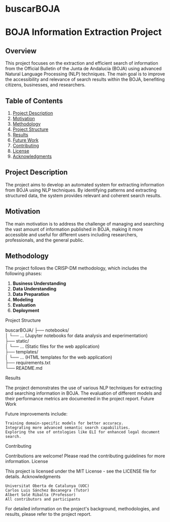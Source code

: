 # buscarBOJA
# BOJA Information Extraction Project

## Overview

This project focuses on the extraction and efficient search of information from the Official Bulletin of the Junta de Andalucía (BOJA) using advanced Natural Language Processing (NLP) techniques. The main goal is to improve the accessibility and relevance of search results within the BOJA, benefiting citizens, businesses, and researchers.

## Table of Contents
1. [Project Description](#project-description)
2. [Motivation](#motivation)
3. [Methodology](#methodology)
4. [Project Structure](#project-structure)
5. [Results](#results)
6. [Future Work](#future-work)
7. [Contributing](#contributing)
8. [License](#license)
9. [Acknowledgments](#acknowledgments)

## Project Description

The project aims to develop an automated system for extracting information from BOJA using NLP techniques. By identifying patterns and extracting structured data, the system provides relevant and coherent search results.

## Motivation

The main motivation is to address the challenge of managing and searching the vast amount of information published in BOJA, making it more accessible and useful for different users including researchers, professionals, and the general public.

## Methodology

The project follows the CRISP-DM methodology, which includes the following phases:
1. **Business Understanding**
2. **Data Understanding**
3. **Data Preparation**
4. **Modeling**
5. **Evaluation**
6. **Deployment**


Project Structure

buscarBOJA/
├── notebooks/  
│   └── ... (Jupyter notebooks for data analysis and experimentation)  
├── static/  
│   └── ... (Static files for the web application)  
├── templates/  
│   └── ... (HTML templates for the web application)  
├── requirements.txt  
└── README.md  


Results

The project demonstrates the use of various NLP techniques for extracting and searching information in BOJA. The evaluation of different models and their performance metrics are documented in the project report.
Future Work

Future improvements include:

    Training domain-specific models for better accuracy.
    Integrating more advanced semantic search capabilities.
    Exploring the use of ontologies like ELI for enhanced legal document search.

Contributing

Contributions are welcome! Please read the contributing guidelines for more information.
License

This project is licensed under the MIT License - see the LICENSE file for details.
Acknowledgments

    Universitat Oberta de Catalunya (UOC)
    Carlos Luis Sánchez Bocanegra (Tutor)
    Albert Solé Ribalta (Professor)
    All contributors and participants

For detailed information on the project's background, methodologies, and results, please refer to the project report.


